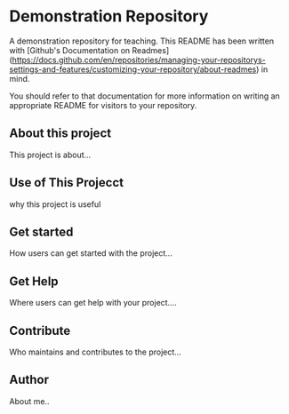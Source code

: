 # Demonstration Repository

A demonstration repository for teaching.
This README has been written with [Github's Documentation on Readmes] (https://docs.github.com/en/repositories/managing-your-repositorys-settings-and-features/customizing-your-repository/about-readmes) in mind.

You should refer to that documentation for more information on writing an appropriate README for visitors to your repository.
 
 ## About this project
 
 This project is about...


## Use of This Projecct

why this project is useful


## Get started

How users can get started with the project...

## Get Help


Where users can get help with your project....

## Contribute


Who maintains and contributes to the project...


## Author

About me..